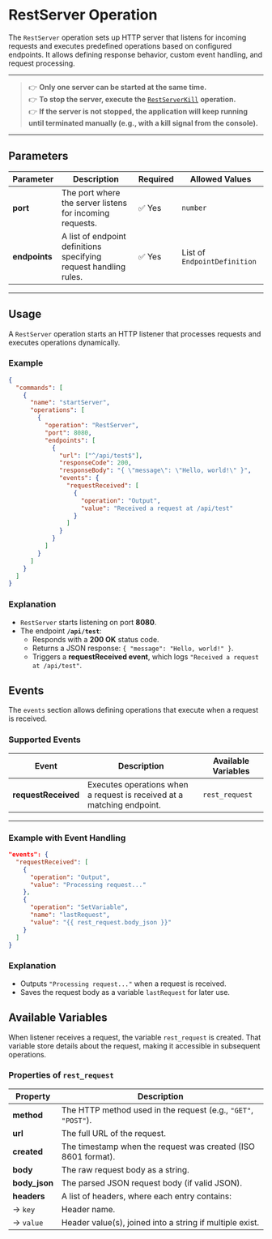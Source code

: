 # RestServer Operation

The `RestServer` operation sets up HTTP server that listens for incoming requests and executes predefined operations based on configured endpoints. It allows defining response behavior, custom event handling, and request processing.

---

> 👉 **Only one server can be started at the same time.**  
> 👉 **To stop the server, execute the** [`RestServerKill`](operation-restserverkill.md) **operation.**  
> 👉 **If the server is not stopped, the application will keep running until terminated manually (e.g., with a kill signal from the console).**

---

## Parameters

| Parameter   | Description                                                      | Required | Allowed Values                    |
|------------|------------------------------------------------------------------|----------|----------------------------------|
| **port**   | The port where the server listens for incoming requests.         | ✅ Yes   | `number`                         |
| **endpoints** | A list of endpoint definitions specifying request handling rules. | ✅ Yes   | List of `EndpointDefinition` |

---

## Usage

A `RestServer` operation starts an HTTP listener that processes requests and executes operations dynamically.

### **Example**
```json
{
  "commands": [
    {
      "name": "startServer",
      "operations": [
        {
          "operation": "RestServer",
          "port": 8080,
          "endpoints": [
            {
              "url": ["^/api/test$"],
              "responseCode": 200,
              "responseBody": "{ \"message\": \"Hello, world!\" }",
              "events": {
                "requestReceived": [
                  {
                    "operation": "Output",
                    "value": "Received a request at /api/test"
                  }
                ]
              }
            }
          ]
        }
      ]
    }
  ]
}
```

### Explanation
- `RestServer` starts listening on port **8080**.
- The endpoint **`/api/test`**:
    - Responds with a **200 OK** status code.
    - Returns a JSON response: `{ "message": "Hello, world!" }`.
    - Triggers a **requestReceived event**, which logs `"Received a request at /api/test"`.

## Events

The `events` section allows defining operations that execute when a request is received.

### **Supported Events**
| Event             | Description                                    | Available Variables |
|------------------|--------------------------------|------------------|
| **requestReceived** | Executes operations when a request is received at a matching endpoint. | `rest_request` |

---

### Example with Event Handling
```json
"events": {
  "requestReceived": [
    {
      "operation": "Output",
      "value": "Processing request..."
    },
    {
      "operation": "SetVariable",
      "name": "lastRequest",
      "value": "{{ rest_request.body_json }}"
    }
  ]
}
```
### Explanation
- Outputs `"Processing request..."` when a request is received.
- Saves the request body as a variable `lastRequest` for later use.

## Available Variables

When listener receives a request, the variable `rest_request` is created. That variable store details about the request, making it accessible in subsequent operations.

### Properties of `rest_request`
| Property | Description |
|----------|-------------|
| **method** | The HTTP method used in the request (e.g., `"GET"`, `"POST"`). |
| **url** | The full URL of the request. |
| **created** | The timestamp when the request was created (ISO 8601 format). |
| **body** | The raw request body as a string. |
| **body_json** | The parsed JSON request body (if valid JSON). |
| **headers** | A list of headers, where each entry contains: |
| → `key` | Header name. |
| → `value` | Header value(s), joined into a string if multiple exist. |
